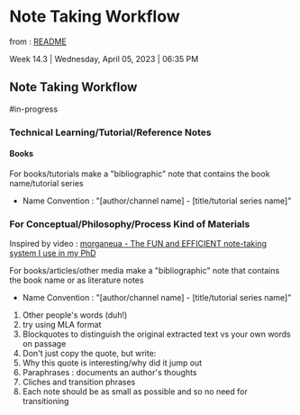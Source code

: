 # Note Taking Workflow

from : [README](../README.md)

Week 14.3 | Wednesday, April 05, 2023 | 06:35 PM

## Note Taking Workflow 
#in-progress

### Technical Learning/Tutorial/Reference Notes

#### Books

 For books/tutorials make a "bibliographic" note that contains the book name/tutorial series
 - Name Convention : "\[author/channel name\] - \[title/tutorial series name\]"

### For Conceptual/Philosophy/Process Kind of Materials

Inspired by video : [morganeua - The FUN and EFFICIENT note-taking system I use in my PhD](https://youtu.be/L9SLlxaEEXY)

For books/articles/other media make a "bibliographic" note that contains the book name or as literature notes
 - Name Convention : "\[author/channel name\] - \[title/tutorial series name\]"

1. Other people's words (duh!)
 1. try using MLA format
  1. Blockquotes to distinguish the original extracted text vs your own words on passage
2. Don't just copy the quote, but write:
 1. Why this quote is interesting/why did it jump out
3. Paraphrases : documents an author's thoughts
4. Cliches and transition phrases
 1. Each note should be as small as possible and so no need for transitioning
